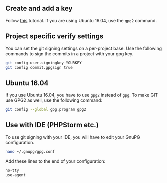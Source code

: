 ## Create and add a key
Follow [this](https://docs.gitlab.com/ee/user/project/repository/gpg_signed_commits/index.html) tutorial.
If you are using Ubuntu 16.04, use the `gpg2` command.

## Project specific verify settings
You can set the git signing settings on a per-project base.
Use the following commands to sign the commits in a project with your gpg key.
```bash
git config user.signingkey YOURKEY
git config commit.gpgsign true
```

## Ubuntu 16.04
If you use Ubuntu 16.04, you have to use `gpg2` instead of `gpg`.
To make GIT use GPG2 as well, use the following command:
```bash
git config --global gpg.program gpg2
```

## Use with IDE (PHPStorm etc.)
To use git signing with your IDE, you will have to edit your GnuPG configuration.
```bash
nano ~/.gnupg/gpg.conf
```
Add these lines to the end of your configuration:
```bash
no-tty
use-agent
```
